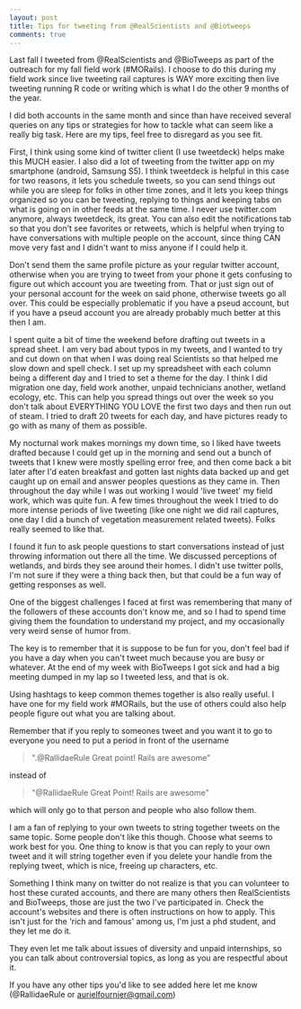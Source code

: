 ```yaml
---
layout: post
title: Tips for tweeting from @RealScientists and @Biotweeps
comments: true
---
```

Last fall I tweeted from @RealScientists and @BioTweeps as part of the outreach for my fall field work (#MORails). I choose to do this during my field work since live tweeting rail captures is WAY more exciting then live tweeting running R code or writing which is what I do the other 9 months of the year. 

I did both accounts in the same month and since than have received several queries on any tips or strategies for how to tackle what can seem like a really big task. Here are my tips, feel free to disregard as you see fit. 

First, I think using some kind of twitter client (I use tweetdeck) helps make this MUCH easier. I also did a lot of tweeting from the twitter app on my smartphone (android, Samsung S5). I think tweetdeck is helpful in this case for two reasons, it lets you schedule tweets, so you can send things out while you are sleep for folks in other time zones, and it lets you keep things organized so you can be tweeting, replying to things and keeping tabs on what is going on in other feeds at the same time. I never use twitter.com anymore, always tweetdeck, its great. You can also edit the notifications tab so that you don't see favorites or retweets, which is helpful when trying to have conversations with multiple people on the account, since thing CAN move very fast and I didn't want to miss anyone if I could help it. 

Don't send them the same profile picture as your regular twitter account, otherwise when you are trying to tweet from your phone it gets confusing to figure out which account you are tweeting from. That or just sign out of your personal account for the week on said phone, otherwise tweets go all over. This could be especially problematic if you have a pseud account, but if you have a pseud account you are already probably much better at this then I am. 

I spent quite a bit of time the weekend before drafting out tweets in a spread sheet. I am very bad about typos in my tweets, and I wanted to try and cut down on that when I was doing real Scientists so that helped me slow down and spell check. I set up my spreadsheet with each column being a different day and I tried to set a theme for the day. I think I did migration one day, field work another, unpaid technicians another, wetland ecology, etc. This can help you spread things out over the week so you don't talk about EVERYTHING YOU LOVE the first two days and then run out of steam. I tried to draft 20 tweets for each day, and have pictures ready to go with as many of them as possible. 

My nocturnal work makes mornings my down time, so I liked have tweets drafted because I could get up in the morning and send out a bunch of tweets that I knew were mostly spelling error free, and then come back a bit later after I'd eaten breakfast and gotten last nights data backed up and get caught up on email and answer peoples questions as they came in.  Then throughout the day while I was out working I would 'live tweet' my field work, which was quite fun. A few times throughout the week I tried to do more intense periods of live tweeting (like one night we did rail captures, one day I did a bunch of vegetation measurement related tweets). Folks really seemed to like that. 

I found it fun to ask people questions to start conversations instead of just throwing information out there all the time. We discussed perceptions of wetlands, and birds they see around their homes. I didn't use twitter polls, I'm not sure if they were a thing back then, but that could be a fun way of getting responses as well. 

One of the biggest challenges I faced at first was remembering that many of the followers of these accounts don't know me, and so I had to spend time giving them the foundation to understand my project, and my occasionally very weird sense of humor from. 

The key is to remember that it is suppose to be fun for you, don't feel bad if you have a day when you can't tweet much because you are busy or whatever. At the end of my week with BioTweeps I got sick and had a big meeting dumped in my lap so I tweeted less, and that is ok. 

Using hashtags to keep common themes together is also really useful. I have one for my field work #MORails, but the use of others could also help people figure out what you are talking about. 

Remember that if you reply to someones tweet and you want it to go to everyone you need to put a period in front of the username 

> ".@RallidaeRule Great point! Rails are awesome"

instead of 

> "@RallidaeRule Great Point! Rails are awesome" 

which will only go to that person and people who also follow them. 

I am a fan of replying to your own tweets to string together tweets on the same topic. Some people don't like this though. Choose what seems to work best for you. One thing to know is that you can reply to your own tweet and it will string together even if you delete your handle from the replying tweet, which is nice, freeing up characters, etc. 

Something I think many on twitter do not realize is that you can volunteer to host these curated accounts, and there are many others then RealScientists and BioTweeps, those are just the two I've participated in. Check the account's websites and there is often instructions on how to apply. This isn't just for the 'rich and famous' among us, I'm just a phd student, and they let me do it. 

They even let me talk about issues of diversity and unpaid internships, so you can talk about controversial topics, as long as you are respectful about it. 

If you have any other tips you'd like to see added here let me know (@RallidaeRule or aurielfournier@gmail.com)
